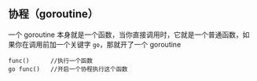 ## 协程（goroutine）
一个 goroutine 本身就是一个函数，当你直接调用时，它就是一个普通函数，如果你在调用前加一个关键字 `go`，那就开了一个 goroutine

```
func()      //执行一个函数
go func()   //开启一个协程执行这个函数
```
